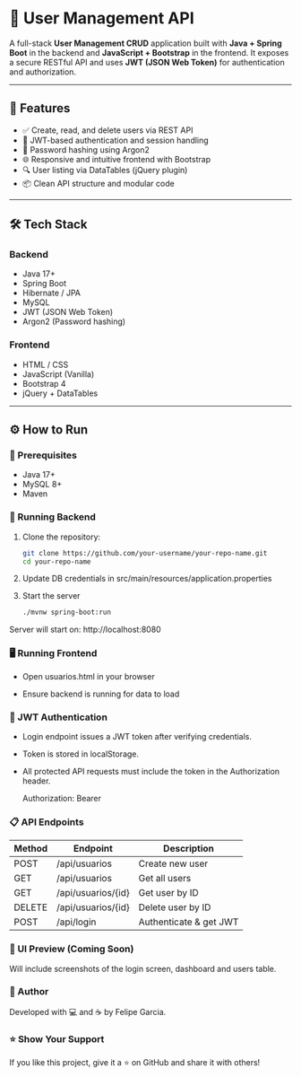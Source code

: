 # 👤 User Management API

A full-stack **User Management CRUD** application built with **Java + Spring Boot** in the backend and **JavaScript + Bootstrap** in the frontend. It exposes a secure RESTful API and uses **JWT (JSON Web Token)** for authentication and authorization.

---

## 🚀 Features

- ✅ Create, read, and delete users via REST API
- 🔐 JWT-based authentication and session handling
- 🔁 Password hashing using Argon2
- 🌐 Responsive and intuitive frontend with Bootstrap
- 🔍 User listing via DataTables (jQuery plugin)
- 📦 Clean API structure and modular code

---

## 🛠️ Tech Stack

### Backend
- Java 17+
- Spring Boot
- Hibernate / JPA
- MySQL
- JWT (JSON Web Token)
- Argon2 (Password hashing)

### Frontend
- HTML / CSS
- JavaScript (Vanilla)
- Bootstrap 4
- jQuery + DataTables

---

## ⚙️ How to Run

### 📌 Prerequisites

- Java 17+
- MySQL 8+
- Maven

### 🚀 Running Backend

1. Clone the repository:
   ```bash
   git clone https://github.com/your-username/your-repo-name.git
   cd your-repo-name

2. Update DB credentials in src/main/resources/application.properties

3. Start the server
   ```bash
   ./mvnw spring-boot:run

Server will start on: http://localhost:8080


### 🖥️ Running Frontend

  - Open usuarios.html in your browser

  - Ensure backend is running for data to load


### 🔐 JWT Authentication

  - Login endpoint issues a JWT token after verifying credentials.

  - Token is stored in localStorage.

  - All protected API requests must include the token in the Authorization header.
   
    Authorization: Bearer <your-jwt-token>


### 📋 API Endpoints

   | Method |Endpoint  |Description|
|--|--|--|
| POST |/api/usuarios  |Create new user|
|GET|/api/usuarios|Get all users|
|GET|/api/usuarios/{id}|Get user by ID|
|DELETE|/api/usuarios/{id}|Delete user by ID|
|POST|/api/login|Authenticate & get JWT|


### 📸 UI Preview (Coming Soon)

   Will include screenshots of the login screen, dashboard and users table.


### 📧 Author

Developed with 💻 and ☕ by Felipe Garcia.


### ⭐️ Show Your Support

If you like this project, give it a ⭐ on GitHub and share it with others!
